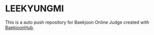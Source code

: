 # LEEKYUNGMI
This is a auto push repository for Baekjoon Online Judge created with [BaekjoonHub](https://github.com/BaekjoonHub/BaekjoonHub).
